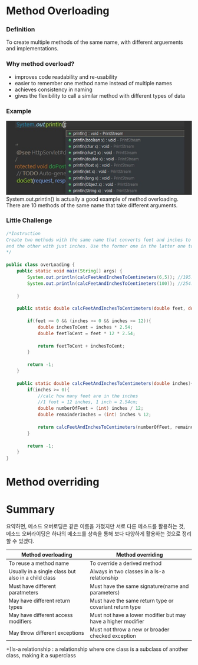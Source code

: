 # Method Overloading

### Definition
To create multiple methods of the same name, with different arguements and implementations.

### Why method overload?
  * improves code readability and re-usability
  * easier to remember one method name instead of multiple names
  * achieves consistency in naming
  * gives the flexibility to call a similar method with different types of data
  
### Example
![Example of method overloading](/imgs/sysout.jpg)  
System.out.println() is actually a good example of method overloading.
There are 10 methods of the same name that take different arguments.

### Little Challenge
```java
/*Instruction
Create two methods with the same name that converts feet and inches to centimeters, one with two parameter feet and inches, 
and the other with just inches. Use the former one in the latter one to calculate.
*/

public class overLoading {
    public static void main(String[] args) {
        System.out.println(calcFeetAndInchesToCentimeters(6,5)); //195.57999999999998
        System.out.println(calcFeetAndInchesToCentimeters(100)); //254.0

    }

    public static double calcFeetAndInchesToCentimeters(double feet, double inches){

        if(feet >= 0 && (inches >= 0 && inches <= 12)){
            double inchesToCent = inches * 2.54;
            double feetToCent = feet * 12 * 2.54;

            return feetToCent + inchesToCent;
        }

        return -1;
    }

    public static double calcFeetAndInchesToCentimeters(double inches){
        if(inches >= 0){
            //calc how many feet are in the inches
            //1 foot = 12 inches, 1 inch = 2.54cm;
            double numberOfFeet = (int) inches / 12;
            double remainderInches = (int) inches % 12;

            return calcFeetAndInchesToCentimeters(numberOfFeet, remainderInches);
        }

        return -1;
    }
}
```

# Method overriding

# Summary
요약하면, 메소드 오버로딩은 같은 이름을 가졌지만 서로 다른 메소드를 활용하는 것,  
메소드 오버라이딩은 하나의 메소드를 상속을 통해 보다 다양하게 활용하는 것으로 정리할 수 있겠다.

Method overloading | Method overriding
-------------------|------------------
To reuse a method name | To override a derived method
Usually in a single class but also in a child class | Always in two classes in a Is-a relationship
Must have different paratmeters | Must have the same signature(name and parameters)
May have different return types | Must have the same return type or covariant return type
May have different access modifiers | Must not have a lower modifier but may have a higher modifier
May throw different exceptions | Must not throw a new or broader checked exception

+)Is-a relationship : a relationship where one class is a subclass of another class, making it a superclass
